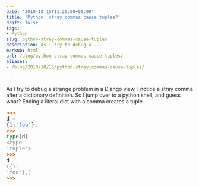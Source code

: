 ```yaml
---
date: '2010-10-15T11:26:00+00:00'
title: 'Python: stray commas cause tuples?'
draft: false
tags:
- Python
slug: python-stray-commas-cause-tuples
description: As I try to debug a ...
markup: html
url: /blog/python-stray-commas-cause-tuples/
aliases:
- /blog/2010/10/15/python-stray-commas-cause-tuples/

---
```


As I try to debug a strange problem in a Django view, I notice a stray comma after a dictionary definition. So I jump over to a python shell, and guess what?  Ending a literal dict with a comma creates a tuple.  <br /><div class="highlight" ><pre><span style="color: #c65d09; font-weight: bold">&gt;&gt;&gt; </span>d <span style="color: #666666">=</span> {<span style="color: #40a070">1</span>:<span style="color: #4070a0">&#39;foo&#39;</span>},<br /><span style="color: #c65d09; font-weight: bold">&gt;&gt;&gt; </span><span style="color: #007020">type</span>(d)<br /><span style="color: #808080">&lt;type &#39;tuple&#39;&gt;</span><br /><span style="color: #808080"></span><span style="color: #c65d09; font-weight: bold">&gt;&gt;&gt; </span>d<br /><span style="color: #808080">({1: &#39;foo&#39;},)</span><br /><span style="color: #808080"></span><span style="color: #c65d09; font-weight: bold">&gt;&gt;&gt; </span><br /></pre></div><div class="blogger-post-footer"><img width='1' height='1' src='https://blogger.googleusercontent.com/tracker/4123748873183487963-5282351448916778629?l=bradmontgomery.blogspot.com' alt='' /></div>
